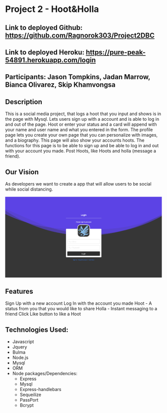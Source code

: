 # Project 2 - Hoot&Holla
## Link to deployed Github: https://github.com/Ragnorok303/Project2DBC
## Link to deployed Heroku: https://pure-peak-54891.herokuapp.com/login

## Participants: Jason Tompkins, Jadan Marrow, Bianca Olivarez, Skip Khamvongsa

## Description 
This is a social media project, that logs a hoot that you input and shows is in the page with Mysql. 
Lets users sign up with a account and is able to log in and out of the page. Hoot or enter your status and a card will append with your name and user name and what you entered in the form. The profile page lets you create your own page that you can personalize with images, and a biography. This page will also show your accounts hoots.
The functions for this page is to be able to sign up and be able to log in and out with your account you made. Post Hoots, like Hoots and holla (message a friend).

## Our Vision
As developers we want to create a app that will allow users to be social while social distancing. 

![](https://github.com/skip1113/Hoot-Holla-Pro2/blob/master/public/img/main-hoot.png)

## Features
Sign Up with a new account
Log In with the account you made
Hoot - A status from you that you would like to share
Holla - Instant messaging to a friend
Click Like button to like a Hoot

## Technologies Used:
* Javascript
* Jquery
* Bulma
* Node.js
* Mysql
* ORM
* Node packages/Dependencies:
    * Express
    * Mysql
    * Express-handlebars
    * Sequeilize
    * PassPort 
    * Bcrypt